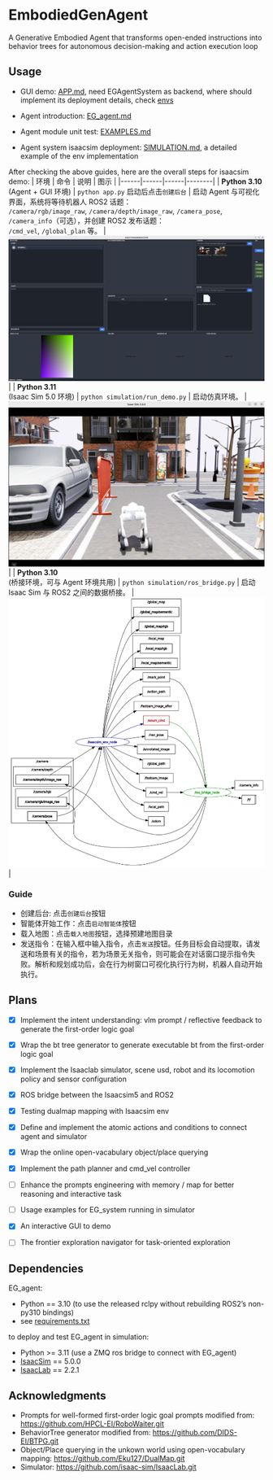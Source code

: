 # EmbodiedGenAgent
A Generative Embodied Agent that transforms open-ended instructions into behavior trees for autonomous decision-making and action execution loop

## Usage
- GUI demo: [APP.md](docs/APP.md), need EGAgentSystem as backend, where should implement its deployment details, check [envs](EG_agent/system/envs)

- Agent introduction: [EG_agent.md](docs/EG_agent.md)

- Agent module unit test: [EXAMPLES.md](docs/EXAMPLES.md)

- Agent system isaacsim deployment: [SIMULATION.md](docs/SIMULATION.md), a detailed example of the env implementation

After checking the above guides, here are the overall steps for isaacsim demo:
| 环境 | 命令 | 说明 | 图示 |
|------|------|------|--------|
| **Python 3.10**<br>(Agent + GUI 环境) | `python app.py` 启动后点击`创建后台` | 启动 Agent 与可视化界面，系统将等待机器人 ROS2 话题：<br>`/camera/rgb/image_raw`, `/camera/depth/image_raw`, `/camera_pose`, `/camera_info`（可选），并创建 ROS2 发布话题：<br>`/cmd_vel`, `/global_plan` 等。 | ![agent_gui](docs/assets/gui.jpg) |
| **Python 3.11**<br>(Isaac Sim 5.0 环境) | `python simulation/run_demo.py` | 启动仿真环境。 | ![isaacsim](docs/assets/simulator.jpg) |
| **Python 3.10**<br>(桥接环境，可与 Agent 环境共用) | `python simulation/ros_bridge.py` | 启动 Isaac Sim 与 ROS2 之间的数据桥接。 | ![ros_bridge](docs/assets/rqt.jpg) |

### Guide
- 创建后台: 点击`创建后台`按钮
- 智能体开始工作：点击`启动智能体`按钮
- 载入地图：点击`载入地图`按钮，选择预建地图目录
- 发送指令：在输入框中输入指令，点击`发送`按钮。任务目标会自动提取，请发送和场景有关的指令，若为场景无关指令，则可能会在对话窗口提示指令失败。解析和规划成功后，会在行为树窗口可视化执行行为树，机器人自动开始执行。


## Plans
- [x] Implement the intent understanding: vlm prompt / reflective feedback to generate the first-order logic goal
- [x] Wrap the bt tree generator to generate executable bt from the first-order logic goal
- [x] Implement the Isaaclab simulator, scene usd, robot and its locomotion policy and sensor configuration
- [x] ROS bridge between the Isaacsim5 and ROS2
- [x] Testing dualmap mapping with Isaacsim env 
- [x] Define and implement the atomic actions and conditions to connect agent and simulator
- [x] Wrap the online open-vacabulary object/place querying
- [x] Implement the path planner and cmd_vel controller
- [ ] Enhance the prompts engineering with memory / map for better reasoning and interactive task
- [ ] Usage examples for EG_system running in simulator
- [x] An interactive GUI to demo
- [ ] The frontier exploration navigator for task-oriented exploration


## Dependencies
EG_agent:
- Python == 3.10 (to use the released rclpy without rebuilding ROS2’s non-py310 bindings)
- see [requirements.txt](requirements.txt)

to deploy and test EG_agent in simulation:
- Python >= 3.11 (use a ZMQ ros bridge to connect with EG_agent)
- [IsaacSim](https://docs.isaacsim.omniverse.nvidia.com/5.0.0/installation/install_python.html) == 5.0.0
- [IsaacLab](https://isaac-sim.github.io/IsaacLab/v2.2.1/source/setup/installation/pip_installation.html) == 2.2.1


## Acknowledgments
- Prompts for well-formed first-order logic goal prompts modified from: https://github.com/HPCL-EI/RoboWaiter.git
- BehaviorTree generator modified from: https://github.com/DIDS-EI/BTPG.git
- Object/Place querying in the unkown world using open-vocabulary mapping: https://github.com/Eku127/DualMap.git
- Simulator: https://github.com/isaac-sim/IsaacLab.git
